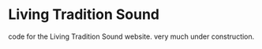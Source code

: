# Living Tradition Sound

code for the Living Tradition Sound website. very much under construction.
